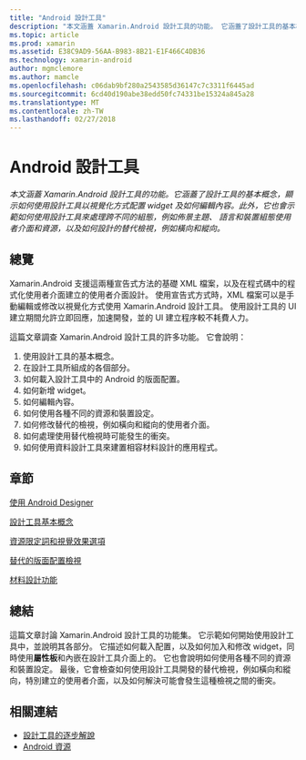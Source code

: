 ```yaml
---
title: "Android 設計工具"
description: "本文涵蓋 Xamarin.Android 設計工具的功能。 它涵蓋了設計工具的基本概念，顯示如何使用設計工具以視覺化方式配置 widget 及如何編輯內容。 此外，它也會示範如何使用設計工具來處理跨不同的組態，例如佈景主題、 語言和裝置組態使用者介面和資源，以及如何設計的替代檢視，例如橫向和縱向。"
ms.topic: article
ms.prod: xamarin
ms.assetid: E38C9AD9-56AA-B983-8B21-E1F466C4DB36
ms.technology: xamarin-android
author: mgmclemore
ms.author: mamcle
ms.openlocfilehash: c06dab9bf280a2543585d36147c7c3311f6445ad
ms.sourcegitcommit: 6cd40d190abe38edd50fc74331be15324a845a28
ms.translationtype: MT
ms.contentlocale: zh-TW
ms.lasthandoff: 02/27/2018
---
```

# <a name="android-designer"></a>Android 設計工具

_本文涵蓋 Xamarin.Android 設計工具的功能。它涵蓋了設計工具的基本概念，顯示如何使用設計工具以視覺化方式配置 widget 及如何編輯內容。此外，它也會示範如何使用設計工具來處理跨不同的組態，例如佈景主題、 語言和裝置組態使用者介面和資源，以及如何設計的替代檢視，例如橫向和縱向。_

<a name="Overview" />

## <a name="overview"></a>總覽

Xamarin.Android 支援這兩種宣告式方法的基礎 XML 檔案，以及在程式碼中的程式化使用者介面建立的使用者介面設計。
使用宣告式方式時，XML 檔案可以是手動編輯或修改以視覺化方式使用 Xamarin.Android 設計工具。 使用設計工具的 UI 建立期間允許立即回應，加速開發，並的 UI 建立程序較不耗費人力。

這篇文章調查 Xamarin.Android 設計工具的許多功能。 它會說明：

1.  使用設計工具的基本概念。
2.  在設計工具所組成的各個部分。
3.  如何載入設計工具中的 Android 的版面配置。
4.  如何新增 widget。
5.  如何編輯內容。
6.  如何使用各種不同的資源和裝置設定。
7.  如何修改替代的檢視，例如橫向和縱向的使用者介面。 
8.  如何處理使用替代檢視時可能發生的衝突。 
9.  如何使用資料設計工具來建置相容材料設計的應用程式。


<a name="Sections" />

## <a name="sections"></a>章節

 [使用 Android Designer](~/android/user-interface/android-designer/designer-walkthrough.md)

 [設計工具基本概念](~/android/user-interface/android-designer/designer-basics.md)

 [資源限定詞和視覺效果選項](~/android/user-interface/android-designer/resource-qualifiers.md)

 [替代的版面配置檢視](~/android/user-interface/android-designer/alternative-layout-views.md)

 [材料設計功能](~/android/user-interface/android-designer/material-design-features.md)


<a name="Summary" />

## <a name="summary"></a>總結

這篇文章討論 Xamarin.Android 設計工具的功能集。 它示範如何開始使用設計工具中，並說明其各部分。 它描述如何載入配置，以及如何加入和修改 widget，同時使用**屬性板**和內嵌在設計工具介面上的。 它也會說明如何使用各種不同的資源和裝置設定。 最後，它會檢查如何使用設計工具開發的替代檢視，例如橫向和縱向，特別建立的使用者介面，以及如何解決可能會發生這種檢視之間的衝突。 



## <a name="related-links"></a>相關連結

- [設計工具的逐步解說](~/android/user-interface/android-designer/designer-walkthrough.md)
- [Android 資源](~/android/app-fundamentals/resources-in-android/index.md)
